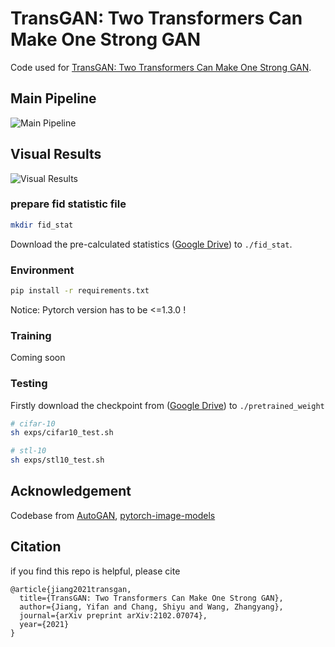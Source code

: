 # TransGAN: Two Transformers Can Make One Strong GAN
Code used for [TransGAN: Two Transformers Can Make One Strong GAN](https://arxiv.org/abs/2102.07074). 

## Main Pipeline
![Main Pipeline](assets/TransGAN.png)

## Visual Results
![Visual Results](assets/Visual_results.png)

### prepare fid statistic file
 ```bash
mkdir fid_stat
 ```
Download the pre-calculated statistics
([Google Drive](https://drive.google.com/drive/folders/1UUQVT2Zj-kW1c2FJOFIdGdlDHA3gFJJd?usp=sharing)) to `./fid_stat`.

### Environment
```bash
pip install -r requirements.txt
```
Notice: Pytorch version has to be <=1.3.0 !

### Training
Coming soon

### Testing
Firstly download the checkpoint from ([Google Drive](https://drive.google.com/drive/folders/1Rv7ycxFKBzXPpoqw6bdjj0cNtmaei0lM?usp=sharing)) to `./pretrained_weight`
```bash
# cifar-10
sh exps/cifar10_test.sh

# stl-10
sh exps/stl10_test.sh
```

## Acknowledgement
Codebase from [AutoGAN](https://github.com/VITA-Group/AutoGAN), [pytorch-image-models](https://github.com/rwightman/pytorch-image-models)

## Citation
if you find this repo is helpful, please cite
```
@article{jiang2021transgan,
  title={TransGAN: Two Transformers Can Make One Strong GAN},
  author={Jiang, Yifan and Chang, Shiyu and Wang, Zhangyang},
  journal={arXiv preprint arXiv:2102.07074},
  year={2021}
}
```
